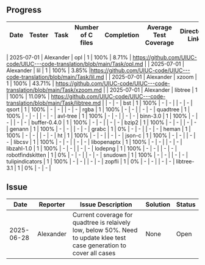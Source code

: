 ## Progress
| Date       | Tester | Task          |Number of C files| Completion |Average Test Coverage| Directory Link |
|------------|--------------|--------|---------------|------------|------------|-----------------|

| 2025-07-01 | Alexander | opl      | 1                 | 100%       | 8.71%                 | https://github.com/UIUC-code/UIUC---code-translation/blob/main/Task/opl.md |
| 2025-07-01 | Alexander | lil      | 1                 | 100%       | 3.85%                 |https://github.com/UIUC-code/UIUC---code-translation/blob/main/Task/lil.md |
| 2025-07-01 | Alexander | xzoom    | 1                 | 100%       | 43.71%                | https://github.com/UIUC-code/UIUC---code-translation/blob/main/Task/xzoom.md |
| 2025-07-01 | Alexander | libtree  | 1                 | 100%       | 11.09%                | https://github.com/UIUC-code/UIUC---code-translation/blob/main/Task/libtree.md |
| -          | -        | bst    | 1                 | 100%       | -                     | -                |
| -          | -        | qsort     | 1                 | 100%       | -                     | -                |
| -          | -        | rgba | 1                 | 100%       | -                     | -                |
| -          | -        | quadtree        | 1                 | 100%       | -                     | -                |
| -          | -        | avl-tree     | 1                 | 100%       | -                     | -                |
| -          | -        | binn-3.0     | 1                 | 100%       | -                     | -                |
| -          | -        | buffer-0.4.0 | 1                 | 100%       | -                     | -                |
| -          | -        | bzip2        | 1                 | 100%       | -                     | -                |
| -          | -        | genann       | 1                 | 100%       | -                     | -                |
| -          | -        | grabc        | 1                 | 0%         | -                     | -                |
| -          | -        | heman        | 1                 | 100%       | -                     | -                |
| -          | -        | ht           | 1                 | 100%       | -                     | -                |
| -          | -        | json-c       | 1                 | 100%       | -                     | -                |
| -          | -        | libcsv       | 1                 | 100%       | -                     | -                |
| -          | -        | libopenaptx  | 1                 | 100%       | -                     | -                |
| -          | -        | libzahl-1.0  | 1                 | 100%       | -                     | -                |
| -          | -        | lodepng      | 1                 | 100%       | -                     | -                |
| -          | -        | robotfindskitten | 1            | 0%         | -                     | -                |
| -          | -        | snudown      | 1                 | 100%       | -                     | -                |
| -          | -        | tulipindicators | 1              | 100%       | -                     | -                |
| -          | -        | zopfli       | 1                 | 0%         | -                     | -                |
| -          | -        | libtree-3.1       | 1                 | 0%         | -                     | -                |
## Issue
| Date       | Reporter | Issue Description         | Solution        | Status    |
|------------|----------|---------------------------|-----------------|-----------|
|  2025-06-28|  Alexander | Current coverage for quadtree is relaively low, below 50%. Need to update klee test case generation to cover all cases | None | Open |